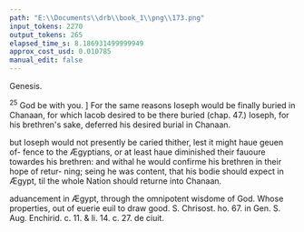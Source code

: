 ```yaml
---
path: "E:\\Documents\\drb\\book_1\\png\\173.png"
input_tokens: 2270
output_tokens: 265
elapsed_time_s: 8.186931499999949
approx_cost_usd: 0.010785
manual_edit: false
---
```

Genesis.

<sup>25</sup> God be with you. ] For the same reasons Ioseph would be finally buried in Chanaan, for which Iacob desired to be there buried (chap. 47.) Ioseph, for his brethren's sake, deferred his desired burial in Chanaan.

but Ioseph would not presently be caried thither, lest it might haue geuen of-
fence to the Ægyptians, or at least haue diminished their fauoure towardes his
brethren: and withal he would confirme his brethren in their hope of retur-
ning; seing he was content, that his bodie should expect in Ægypt, til the
whole Nation should returne into Chanaan.

<aside>aduancement in Ægypt, through the omnipotent wisdome of God. Whose properties, out of euerie euil to draw good. S. Chrisost. ho. 67. in Gen. S. Aug. Enchirid. c. 11. & li. 14. c. 27. de ciuit.</aside>